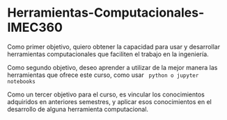 # Herramientas-Computacionales-IMEC360

Como primer objetivo, quiero obtener la capacidad para usar y desarrollar herramientas computacionales que faciliten el trabajo en la ingeniería.

Como segundo objetivo, deseo aprender a utilizar de la mejor manera las herramientas que ofrece este curso, como usar ``` python o jupyter notebooks```

Como un tercer objetivo para el curso, es vincular los conocimientos adquiridos en anteriores semestres, y aplicar esos conocimientos en el desarrollo de alguna herramienta computacional.
